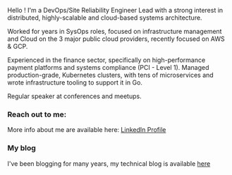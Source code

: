         
       
            
                
Hello ! I'm a DevOps/Site Reliability Engineer Lead with a strong interest in distributed, highly-scalable and cloud-based systems architecture. 

Worked for years in SysOps roles, focused on infrastructure management and Cloud on the 3 major public cloud providers, recently focused on AWS & GCP. 

Experienced in the finance sector, specifically on high-performance payment platforms and systems compliance (PCI - Level 1). 
Managed production-grade, Kubernetes clusters, with tens of microservices and wrote infrastructure tooling to support it in Go. 

Regular speaker at conferences and meetups. 

### Reach out to me:
More info about me are available here:
[LinkedIn Profile](https://www.linkedin.com/in/federico-fregosi/)

### My blog
I've been blogging for many years, my technical blog is available [here](https://federicofr.wordpress.com/) 
